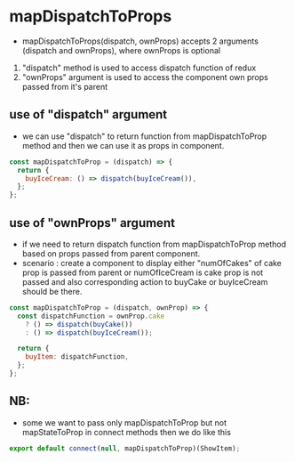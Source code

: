 # mapDispatchToProps

- mapDispatchToProps(dispatch, ownProps) accepts 2 arguments (dispatch and ownProps), where ownProps is optional

1. "dispatch" method is used to access dispatch function of redux
2. "ownProps" argument is used to access the component own props passed from it's parent

## use of "dispatch" argument

- we can use "dispatch" to return function from mapDispatchToProp method and then we can use it as props in component.

```js
const mapDispatchToProp = (dispatch) => {
  return {
    buyIceCream: () => dispatch(buyIceCream()),
  };
};
```

## use of "ownProps" argument

- if we need to return dispatch function from mapDispatchToProp method based on props passed from parent component.
- scenario : create a component to display either "numOfCakes" of cake prop is passed from parent or numOfIceCream is cake prop is not passed and also corresponding action to buyCake or buyIceCream should be there.

```js
const mapDispatchToProp = (dispatch, ownProp) => {
  const dispatchFunction = ownProp.cake
    ? () => dispatch(buyCake())
    : () => dispatch(buyIceCream());

  return {
    buyItem: dispatchFunction,
  };
};
```

## NB:

- some we want to pass only mapDispatchToProp but not mapStateToProp in connect methods then we do like this

```js
export default connect(null, mapDispatchToProp)(ShowItem);
```
